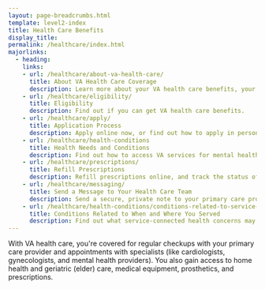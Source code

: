 ```yaml
---
layout: page-breadcrumbs.html
template: level2-index
title: Health Care Benefits
display_title: 
permalink: /healthcare/index.html
majorlinks:
  - heading:
    links:
    - url: /healthcare/about-va-health-care/
      title: About VA Health Care Coverage
      description: Learn more about your VA health care benefits, your health care team, and where you’ll go for care.
    - url: /healthcare/eligibility/
      title: Eligibility
      description: Find out if you can get VA health care benefits.
    - url: /healthcare/apply/
      title: Application Process
      description: Apply online now, or find out how to apply in person, by phone, or by mail.
    - url: /healthcare/health-conditions
      title: Health Needs and Conditions
      description: Find out how to access VA services for mental health, women’s health, and other specific needs.
    - url: /healthcare/prescriptions/
      title: Refill Prescriptions
      description: Refill prescriptions online, and track the status of your refills.
    - url: /healthcare/messaging/
      title: Send a Message to Your Health Care Team
      description: Send a secure, private note to your primary care provider or other members of your VA health care team.
    - url: /healthcare/health-conditions/conditions-related-to-service-era/
      title: Conditions Related to When and Where You Served
      description: Find out what service-connected health concerns may affect you, based on when and where you served.
---
```


<div class="va-introtext">

With VA health care, you're covered for regular checkups with your primary care provider and appointments with specialists (like cardiologists, gynecologists, and mental health providers). You also gain access to home health and geriatric (elder) care, medical equipment, prosthetics, and prescriptions.

</div>

